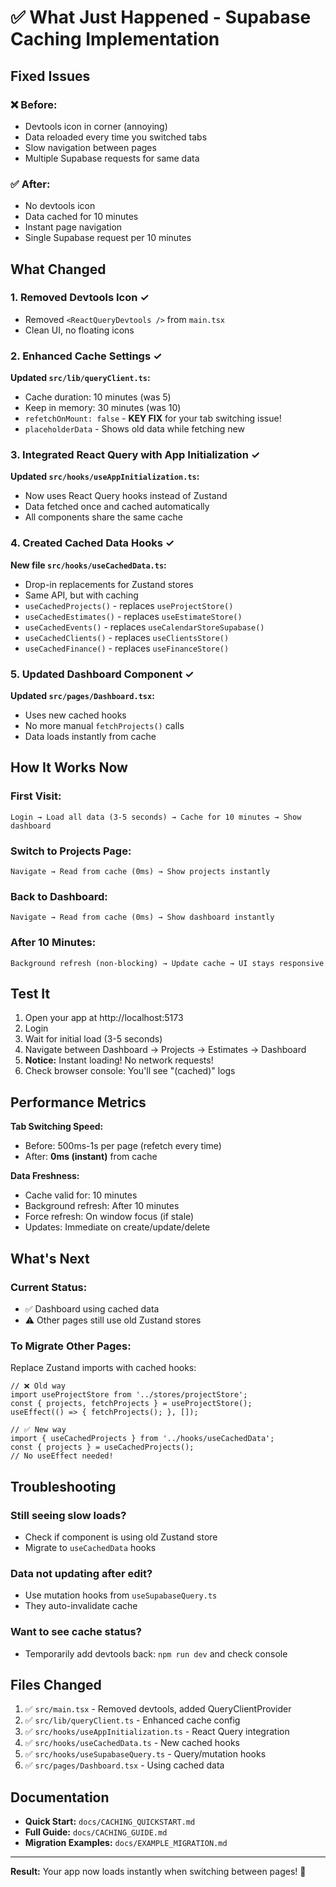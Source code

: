 # ✅ What Just Happened - Supabase Caching Implementation

## Fixed Issues

### ❌ Before:
- Devtools icon in corner (annoying)
- Data reloaded every time you switched tabs
- Slow navigation between pages
- Multiple Supabase requests for same data

### ✅ After:
- No devtools icon
- Data cached for 10 minutes
- Instant page navigation
- Single Supabase request per 10 minutes

## What Changed

### 1. Removed Devtools Icon ✓
- Removed `<ReactQueryDevtools />` from `main.tsx`
- Clean UI, no floating icons

### 2. Enhanced Cache Settings ✓
**Updated `src/lib/queryClient.ts`:**
- Cache duration: 10 minutes (was 5)
- Keep in memory: 30 minutes (was 10)
- `refetchOnMount: false` - **KEY FIX** for your tab switching issue!
- `placeholderData` - Shows old data while fetching new

### 3. Integrated React Query with App Initialization ✓
**Updated `src/hooks/useAppInitialization.ts`:**
- Now uses React Query hooks instead of Zustand
- Data fetched once and cached automatically
- All components share the same cache

### 4. Created Cached Data Hooks ✓
**New file `src/hooks/useCachedData.ts`:**
- Drop-in replacements for Zustand stores
- Same API, but with caching
- `useCachedProjects()` - replaces `useProjectStore()`
- `useCachedEstimates()` - replaces `useEstimateStore()`
- `useCachedEvents()` - replaces `useCalendarStoreSupabase()`
- `useCachedClients()` - replaces `useClientsStore()`
- `useCachedFinance()` - replaces `useFinanceStore()`

### 5. Updated Dashboard Component ✓
**Updated `src/pages/Dashboard.tsx`:**
- Uses new cached hooks
- No more manual `fetchProjects()` calls
- Data loads instantly from cache

## How It Works Now

### First Visit:
```
Login → Load all data (3-5 seconds) → Cache for 10 minutes → Show dashboard
```

### Switch to Projects Page:
```
Navigate → Read from cache (0ms) → Show projects instantly
```

### Back to Dashboard:
```
Navigate → Read from cache (0ms) → Show dashboard instantly
```

### After 10 Minutes:
```
Background refresh (non-blocking) → Update cache → UI stays responsive
```

## Test It

1. Open your app at http://localhost:5173
2. Login
3. Wait for initial load (3-5 seconds)
4. Navigate between Dashboard → Projects → Estimates → Dashboard
5. **Notice:** Instant loading! No network requests!
6. Check browser console: You'll see "(cached)" logs

## Performance Metrics

**Tab Switching Speed:**
- Before: 500ms-1s per page (refetch every time)
- After: **0ms (instant)** from cache

**Data Freshness:**
- Cache valid for: 10 minutes
- Background refresh: After 10 minutes
- Force refresh: On window focus (if stale)
- Updates: Immediate on create/update/delete

## What's Next

### Current Status:
- ✅ Dashboard using cached data
- ⚠️ Other pages still use old Zustand stores

### To Migrate Other Pages:
Replace Zustand imports with cached hooks:

```tsx
// ❌ Old way
import useProjectStore from '../stores/projectStore';
const { projects, fetchProjects } = useProjectStore();
useEffect(() => { fetchProjects(); }, []);

// ✅ New way
import { useCachedProjects } from '../hooks/useCachedData';
const { projects } = useCachedProjects();
// No useEffect needed!
```

## Troubleshooting

### Still seeing slow loads?
- Check if component is using old Zustand store
- Migrate to `useCachedData` hooks

### Data not updating after edit?
- Use mutation hooks from `useSupabaseQuery.ts`
- They auto-invalidate cache

### Want to see cache status?
- Temporarily add devtools back: `npm run dev` and check console

## Files Changed

1. ✅ `src/main.tsx` - Removed devtools, added QueryClientProvider
2. ✅ `src/lib/queryClient.ts` - Enhanced cache config
3. ✅ `src/hooks/useAppInitialization.ts` - React Query integration
4. ✅ `src/hooks/useCachedData.ts` - New cached hooks
5. ✅ `src/hooks/useSupabaseQuery.ts` - Query/mutation hooks
6. ✅ `src/pages/Dashboard.tsx` - Using cached data

## Documentation

- **Quick Start:** `docs/CACHING_QUICKSTART.md`
- **Full Guide:** `docs/CACHING_GUIDE.md`
- **Migration Examples:** `docs/EXAMPLE_MIGRATION.md`

---

**Result:** Your app now loads instantly when switching between pages! 🚀
